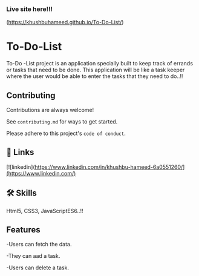
### Live site here!!!
(https://khushbuhameed.github.io/To-Do-List/)

# To-Do-List

To-Do -List project is an application specially built to keep track of
errands or tasks that need to be done. This application will be like a
task keeper where the user would be able to enter the tasks that
they need to do..!!






## Contributing

Contributions are always welcome!

See `contributing.md` for ways to get started.

Please adhere to this project's `code of conduct`.


## 🔗 Links

[![linkedin](https://www.linkedin.com/in/khushbu-hameed-6a0551260/](https://www.linkedin.com/)

## 🛠 Skills
Html5, CSS3, JavaScriptES6..!!


## Features

-Users can fetch the data.

-They can aad a task.

-Users can delete a task.

